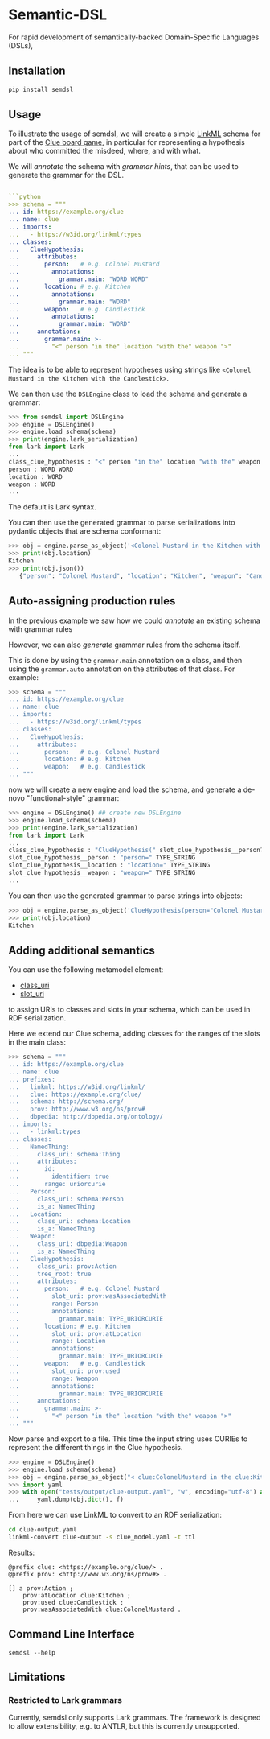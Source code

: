 # Semantic-DSL
 
For rapid development of semantically-backed Domain-Specific Languages (DSLs),

## Installation

```bash
pip install semdsl
```

## Usage

To illustrate the usage of semdsl, we will create a simple [LinkML](https://linkml.io) schema 
for part of the [Clue board game](https://en.wikipedia.org/wiki/Cluedo), in particular for
representing a hypothesis about who committed the misdeed, where, and with what.

We will *annotate* the schema with *grammar hints*, that can be used to generate the grammar for the DSL.


```yaml

```python
>>> schema = """
... id: https://example.org/clue
... name: clue
... imports:
...   - https://w3id.org/linkml/types
... classes:
...   ClueHypothesis:
...     attributes:
...       person:   # e.g. Colonel Mustard
...         annotations:
...           grammar.main: "WORD WORD"
...       location: # e.g. Kitchen
...         annotations:
...           grammar.main: "WORD"
...       weapon:   # e.g. Candlestick
...         annotations:
...           grammar.main: "WORD"
...     annotations:
...       grammar.main: >-
...         "<" person "in the" location "with the" weapon ">" 
... """

```

The idea is to be able to represent hypotheses using strings like `<Colonel Mustard in the Kitchen with the Candlestick>`.

We can then use the `DSLEngine` class to load the schema and generate a grammar:

```python
>>> from semdsl import DSLEngine
>>> engine = DSLEngine()
>>> engine.load_schema(schema)
>>> print(engine.lark_serialization)
from lark import Lark
...
class_clue_hypothesis : "<" person "in the" location "with the" weapon ">"
person : WORD WORD
location : WORD
weapon : WORD
...

```

The default is Lark syntax.

You can then use the generated grammar to parse serializations into pydantic objects that are schema conformant:

```python
>>> obj = engine.parse_as_object('<Colonel Mustard in the Kitchen with the Candlestick>')
>>> print(obj.location)
Kitchen
>>> print(obj.json())
   {"person": "Colonel Mustard", "location": "Kitchen", "weapon": "Candlestick"}

```

## Auto-assigning production rules

In the previous example we saw how we could *annotate* an existing schema with grammar rules

However, we can also *generate* grammar rules from the schema itself.

This is done by using the `grammar.main` annotation on a class, and then using the `grammar.auto` annotation on the attributes of that class. For example:

```python
>>> schema = """
... id: https://example.org/clue
... name: clue
... imports:
...   - https://w3id.org/linkml/types
... classes:
...   ClueHypothesis:
...     attributes:
...       person:   # e.g. Colonel Mustard
...       location: # e.g. Kitchen
...       weapon:   # e.g. Candlestick
... """

```

now we will create a new engine and load the schema, and generate a de-novo "functional-style" grammar:

```python
>>> engine = DSLEngine() ## create new DSLEngine
>>> engine.load_schema(schema)
>>> print(engine.lark_serialization)
from lark import Lark
...
class_clue_hypothesis : "ClueHypothesis(" slot_clue_hypothesis__person? slot_clue_hypothesis__location? slot_clue_hypothesis__weapon? ")"
slot_clue_hypothesis__person : "person=" TYPE_STRING
slot_clue_hypothesis__location : "location=" TYPE_STRING
slot_clue_hypothesis__weapon : "weapon=" TYPE_STRING
...

```

You can then use the generated grammar to parse strings into objects:

```python
>>> obj = engine.parse_as_object('ClueHypothesis(person="Colonel Mustard" location="Kitchen" weapon="Candlestick")')
>>> print(obj.location)
Kitchen

```

## Adding additional semantics

You can use the following metamodel element:

- [class_uri](https://w3id.prg/linkml/class_uri) 
- [slot_uri](https://w3id.prg/linkml/slot_uri) 

to assign URIs to classes and slots in your schema, which can be used in RDF serialization.

Here we extend our Clue schema, adding classes for the ranges of the slots in the main class:

```python
>>> schema = """
... id: https://example.org/clue
... name: clue
... prefixes:
...   linkml: https://w3id.org/linkml/
...   clue: https://example.org/clue/
...   schema: http://schema.org/
...   prov: http://www.w3.org/ns/prov#
...   dbpedia: http://dbpedia.org/ontology/
... imports:
...   - linkml:types
... classes:
...   NamedThing:
...     class_uri: schema:Thing
...     attributes:
...       id:
...         identifier: true
...       range: uriorcurie
...   Person:
...     class_uri: schema:Person
...     is_a: NamedThing
...   Location:
...     class_uri: schema:Location
...     is_a: NamedThing
...   Weapon:
...     class_uri: dbpedia:Weapon
...     is_a: NamedThing
...   ClueHypothesis:
...     class_uri: prov:Action
...     tree_root: true
...     attributes:
...       person:   # e.g. Colonel Mustard
...         slot_uri: prov:wasAssociatedWith
...         range: Person
...         annotations:
...           grammar.main: TYPE_URIORCURIE
...       location: # e.g. Kitchen
...         slot_uri: prov:atLocation
...         range: Location
...         annotations:
...           grammar.main: TYPE_URIORCURIE
...       weapon:   # e.g. Candlestick
...         slot_uri: prov:used
...         range: Weapon
...         annotations:
...           grammar.main: TYPE_URIORCURIE
...     annotations:
...       grammar.main: >-
...         "<" person "in the" location "with the" weapon ">"
... """

```

Now parse and export to a file. This time the input string uses CURIEs to represent the different things
in the Clue hypothesis.

```python
>>> engine = DSLEngine()
>>> engine.load_schema(schema)
>>> obj = engine.parse_as_object("< clue:ColonelMustard in the clue:Kitchen with the clue:Candlestick >")
>>> import yaml
>>> with open("tests/output/clue-output.yaml", "w", encoding="utf-8") as f:
...     yaml.dump(obj.dict(), f)

```

From here we can use LinkML to convert to an RDF serialization:

```bash
cd clue-output.yaml
linkml-convert clue-output -s clue_model.yaml -t ttl
````

Results:

```turtle
@prefix clue: <https://example.org/clue/> .
@prefix prov: <http://www.w3.org/ns/prov#> .

[] a prov:Action ;
    prov:atLocation clue:Kitchen ;
    prov:used clue:Candlestick ;
    prov:wasAssociatedWith clue:ColonelMustard .
```

## Command Line Interface

```
semdsl --help
```

## Limitations

### Restricted to Lark grammars

Currently, semdsl only supports Lark grammars. The framework is designed to allow extensibility, e.g. to ANTLR,
but this is currently unsupported.
